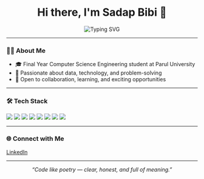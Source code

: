 <h1 align="center">Hi there, I'm Sadap Bibi 👋</h1>

<p align="center">
  <img src="https://readme-typing-svg.demolab.com?font=Fira+Code&duration=2000&pause=1000&color=4E8EFF&center=true&width=380&lines=Final+Year+CSE+Student;Always+learning+something+new" alt="Typing SVG" />
</p>

---

### 🧑‍💻 About Me
- 🎓 Final Year Computer Science Engineering student at Parul University  
- 🌱 Passionate about data, technology, and problem-solving  
- 💬 Open to collaboration, learning, and exciting opportunities  

---

### 🛠 Tech Stack
<p>
  <img src="https://img.shields.io/badge/-C++-05122A?style=flat&logo=C%2B%2B&logoColor=blue" />
  <img src="https://img.shields.io/badge/-Python-05122A?style=flat&logo=python" />
  <img src="https://img.shields.io/badge/-JavaScript-05122A?style=flat&logo=javascript" />
  <img src="https://img.shields.io/badge/-React-05122A?style=flat&logo=react" />
  <img src="https://img.shields.io/badge/-MongoDB-05122A?style=flat&logo=mongodb" />
  <img src="https://img.shields.io/badge/-Firebase-05122A?style=flat&logo=firebase" />
  <img src="https://img.shields.io/badge/-SQL-05122A?style=flat&logo=postgresql" />
  <img src="https://img.shields.io/badge/-Excel-05122A?style=flat&logo=microsoft-excel&logoColor=green" />
</p>

---

### 🌐 Connect with Me
[LinkedIn](https://www.linkedin.com/in/sadap-bibi)  

---

<p align="center"><i>“Code like poetry — clear, honest, and full of meaning.”</i></p>
